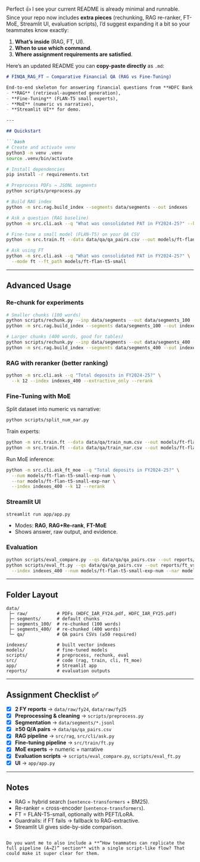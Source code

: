 Perfect 👍 I see your current README is already minimal and runnable.
Since your repo now includes **extra pieces** (rechunking, RAG re-ranker, FT-MoE, Streamlit UI, evaluation scripts), I’d suggest expanding it a bit so your teammates know exactly:

1. **What’s inside** (RAG, FT, UI).
2. **When to use which command**.
3. **Where assignment requirements are satisfied**.

Here’s an updated README you can **copy-paste directly** as `.md`:

````markdown
# FINQA_RAG_FT — Comparative Financial QA (RAG vs Fine-Tuning)

End-to-end skeleton for answering financial questions from **HDFC Bank annual reports** using:
- **RAG** (retrieval-augmented generation),
- **Fine-Tuning** (FLAN-T5 small experts),
- **MoE** (numeric vs narrative),
- **Streamlit UI** for demo.

---

## Quickstart

```bash
# Create and activate venv
python3 -m venv .venv
source .venv/bin/activate

# Install dependencies
pip install -r requirements.txt

# Preprocess PDFs → JSONL segments
python scripts/preprocess.py

# Build RAG index
python -m src.rag.build_index --segments data/segments --out indexes

# Ask a question (RAG baseline)
python -m src.cli.ask --q "What was consolidated PAT in FY2024-25?" --k 8

# Fine-tune a small model (FLAN-T5) on your QA CSV
python -m src.train.ft --data data/qa/qa_pairs.csv --out models/ft-flan-t5-small

# Ask using FT
python -m src.cli.ask --q "What was consolidated PAT in FY2024-25?" \
  --mode ft --ft_path models/ft-flan-t5-small
````

---

## Advanced Usage

### Re-chunk for experiments

```bash
# Smaller chunks (100 words)
python scripts/rechunk.py --inp data/segments --out data/segments_100 --chunk_words 100 --stride_words 25
python -m src.rag.build_index --segments data/segments_100 --out indexes_100

# Larger chunks (400 words, good for tables)
python scripts/rechunk.py --inp data/segments --out data/segments_400 --chunk_words 400 --stride_words 80
python -m src.rag.build_index --segments data/segments_400 --out indexes_400
```

### RAG with reranker (better ranking)

```bash
python -m src.cli.ask --q "Total deposits in FY2024-25?" \
  --k 12 --index indexes_400 --extractive_only --rerank
```

### Fine-Tuning with MoE

Split dataset into numeric vs narrative:

```bash
python scripts/split_num_nar.py
```

Train experts:

```bash
python -m src.train.ft --data data/qa/train_num.csv --out models/ft-flan-t5-small-exp-num
python -m src.train.ft --data data/qa/train_nar.csv --out models/ft-flan-t5-small-exp-nar
```

Run MoE inference:

```bash
python -m src.cli.ask_ft_moe --q "Total deposits in FY2024-25?" \
  --num models/ft-flan-t5-small-exp-num \
  --nar models/ft-flan-t5-small-exp-nar \
  --index indexes_400 --k 12 --rerank
```

### Streamlit UI

```bash
streamlit run app/app.py
```

* Modes: **RAG**, **RAG+Re-rank**, **FT-MoE**
* Shows answer, raw output, and evidence.

### Evaluation

```bash
python scripts/eval_compare.py --qs data/qa/qa_pairs.csv --out reports/compare.csv --index indexes_400
python scripts/eval_ft.py --qs data/qa/qa_pairs.csv --out reports/ft_vs_rag.csv \
  --index indexes_400 --num models/ft-flan-t5-small-exp-num --nar models/ft-flan-t5-small-exp-nar
```

---

## Folder Layout

```
data/
 ├─ raw/           # PDFs (HDFC_IAR_FY24.pdf, HDFC_IAR_FY25.pdf)
 ├─ segments/      # default chunks
 ├─ segments_100/  # re-chunked (100 words)
 ├─ segments_400/  # re-chunked (400 words)
 └─ qa/            # QA pairs CSVs (≥50 required)

indexes/           # built vector indexes
models/            # fine-tuned models
scripts/           # preprocess, rechunk, eval
src/               # code (rag, train, cli, ft_moe)
app/               # Streamlit app
reports/           # evaluation outputs
```

---

## Assignment Checklist ✅

* [x] **2 FY reports** → `data/raw/fy24`, `data/raw/fy25`
* [x] **Preprocessing & cleaning** → `scripts/preprocess.py`
* [x] **Segmentation** → `data/segments/*.jsonl`
* [x] **≥50 Q/A pairs** → `data/qa/qa_pairs.csv`
* [x] **RAG pipeline** → `src/rag`, `src/cli/ask.py`
* [x] **Fine-tuning pipeline** → `src/train/ft.py`
* [x] **MoE experts** → numeric + narrative
* [x] **Evaluation scripts** → `scripts/eval_compare.py`, `scripts/eval_ft.py`
* [x] **UI** → `app/app.py`

---

## Notes

* RAG = hybrid search (`sentence-transformers` + BM25).
* Re-ranker = cross-encoder (`sentence-transformers`).
* FT = FLAN-T5-small, optionally with PEFT/LoRA.
* Guardrails: if FT fails → fallback to RAG-extractive.
* Streamlit UI gives side-by-side comparison.

```

Do you want me to also include a **“How teammates can replicate the full pipeline (A→Z)” section** with a single script-like flow? That could make it super clear for them.
```
